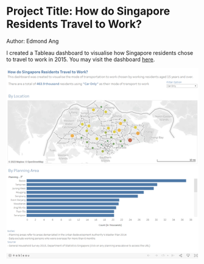 # Project Title: How do Singapore Residents Travel to Work?
Author: Edmond Ang

I created a Tableau dashboard to visualise how Singapore residents chose to travel to work in 2015. You may visit the dashboard [here](https://public.tableau.com/views/HowdoSingaporeResidentsTraveltoWork/Dashboard1?:language=en-GB&publish=yes&:display_count=n&:origin=viz_share_link).

![Tableau screenshot 1](Snip1.png)
![Tableau screenshot 2](Snip2.png)
